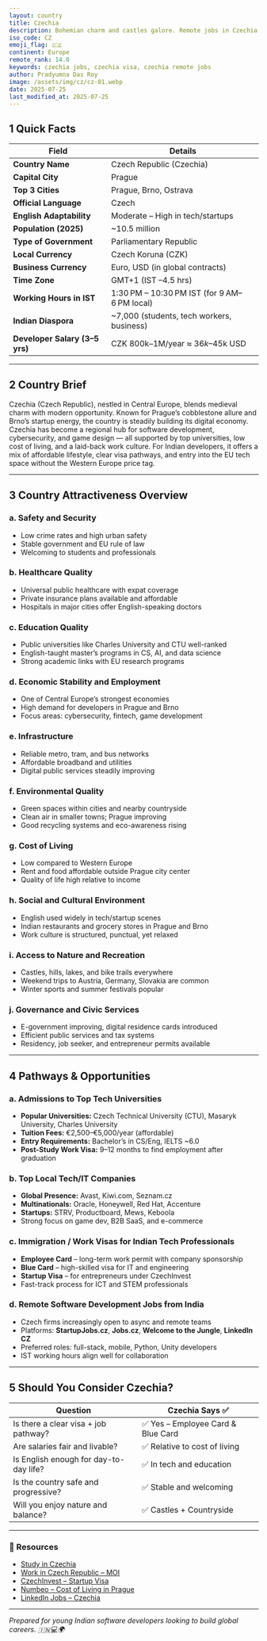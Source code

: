 ```yaml
---
layout: country
title: Czechia
description: Bohemian charm and castles galore. Remote jobs in Czechia. Trilp AI curated info. Indians in Czechia.
iso_code: CZ
emoji_flag: 🇨🇿
continent: Europe
remote_rank: 14.0
keywords: czechia jobs, czechia visa, czechia remote jobs
author: Pradyumna Das Roy
image: /assets/img/cz/cz-01.webp
date: 2025-07-25
last_modified_at: 2025-07-25
---
```


## 1 Quick Facts

| Field                          | Details                                      |
| ------------------------------ | -------------------------------------------- |
| **Country Name**               | Czech Republic (Czechia)                     |
| **Capital City**               | Prague                                       |
| **Top 3 Cities**               | Prague, Brno, Ostrava                        |
| **Official Language**          | Czech                                        |
| **English Adaptability**       | Moderate – High in tech/startups             |
| **Population (2025)**          | ~10.5 million                                |
| **Type of Government**         | Parliamentary Republic                       |
| **Local Currency**             | Czech Koruna (CZK)                           |
| **Business Currency**          | Euro, USD (in global contracts)              |
| **Time Zone**                  | GMT+1 (IST –4.5 hrs)                         |
| **Working Hours in IST**       | 1:30 PM – 10:30 PM IST (for 9 AM–6 PM local) |
| **Indian Diaspora**            | ~7,000 (students, tech workers, business)    |
| **Developer Salary (3–5 yrs)** | CZK 800k–1M/year ≈ $36k–$45k USD             |

---

## 2 Country Brief

Czechia (Czech Republic), nestled in Central Europe, blends medieval charm with modern opportunity. Known for Prague’s cobblestone allure and Brno’s startup energy, the country is steadily building its digital economy. Czechia has become a regional hub for software development, cybersecurity, and game design — all supported by top universities, low cost of living, and a laid-back work culture. For Indian developers, it offers a mix of affordable lifestyle, clear visa pathways, and entry into the EU tech space without the Western Europe price tag.

---

## 3 Country Attractiveness Overview

### a. Safety and Security

- Low crime rates and high urban safety
- Stable government and EU rule of law
- Welcoming to students and professionals

### b. Healthcare Quality

- Universal public healthcare with expat coverage
- Private insurance plans available and affordable
- Hospitals in major cities offer English-speaking doctors

### c. Education Quality

- Public universities like Charles University and CTU well-ranked
- English-taught master’s programs in CS, AI, and data science
- Strong academic links with EU research programs

### d. Economic Stability and Employment

- One of Central Europe’s strongest economies
- High demand for developers in Prague and Brno
- Focus areas: cybersecurity, fintech, game development

### e. Infrastructure

- Reliable metro, tram, and bus networks
- Affordable broadband and utilities
- Digital public services steadily improving

### f. Environmental Quality

- Green spaces within cities and nearby countryside
- Clean air in smaller towns; Prague improving
- Good recycling systems and eco-awareness rising

### g. Cost of Living

- Low compared to Western Europe
- Rent and food affordable outside Prague city center
- Quality of life high relative to income

### h. Social and Cultural Environment

- English used widely in tech/startup scenes
- Indian restaurants and grocery stores in Prague and Brno
- Work culture is structured, punctual, yet relaxed

### i. Access to Nature and Recreation

- Castles, hills, lakes, and bike trails everywhere
- Weekend trips to Austria, Germany, Slovakia are common
- Winter sports and summer festivals popular

### j. Governance and Civic Services

- E-government improving, digital residence cards introduced
- Efficient public services and tax systems
- Residency, job seeker, and entrepreneur permits available

---

## 4 Pathways & Opportunities

### a. Admissions to Top Tech Universities

- **Popular Universities:** Czech Technical University (CTU), Masaryk University, Charles University
- **Tuition Fees:** €2,500–€5,000/year (affordable)
- **Entry Requirements:** Bachelor’s in CS/Eng, IELTS ~6.0
- **Post-Study Work Visa:** 9–12 months to find employment after graduation

### b. Top Local Tech/IT Companies

- **Global Presence:** Avast, Kiwi.com, Seznam.cz
- **Multinationals:** Oracle, Honeywell, Red Hat, Accenture
- **Startups:** STRV, Productboard, Mews, Keboola
- Strong focus on game dev, B2B SaaS, and e-commerce

### c. Immigration / Work Visas for Indian Tech Professionals

- **Employee Card** – long-term work permit with company sponsorship
- **Blue Card** – high-skilled visa for IT and engineering
- **Startup Visa** – for entrepreneurs under CzechInvest
- Fast-track process for ICT and STEM professionals

### d. Remote Software Development Jobs from India

- Czech firms increasingly open to async and remote teams
- Platforms: **StartupJobs.cz**, **Jobs.cz**, **Welcome to the Jungle**, **LinkedIn CZ**
- Preferred roles: full-stack, mobile, Python, Unity developers
- IST working hours align well for collaboration

---

## 5 Should You Consider Czechia?

| Question                               | Czechia Says ✅                    |
| -------------------------------------- | ---------------------------------- |
| Is there a clear visa + job pathway?   | ✅ Yes – Employee Card & Blue Card |
| Are salaries fair and livable?         | ✅ Relative to cost of living      |
| Is English enough for day-to-day life? | ✅ In tech and education           |
| Is the country safe and progressive?   | ✅ Stable and welcoming            |
| Will you enjoy nature and balance?     | ✅ Castles + Countryside           |

---

### 🔗 Resources

- [Study in Czechia](https://www.studyin.cz/)
- [Work in Czech Republic – MOI](https://www.mzv.cz/jnp/en/information_for_aliens/working_in_the_czech_republic/index.html)
- [CzechInvest – Startup Visa](https://www.czechinvest.org/en/Our-services/Startup-Visa)
- [Numbeo – Cost of Living in Prague](https://www.numbeo.com/cost-of-living/in/Prague)
- [LinkedIn Jobs – Czechia](https://www.linkedin.com/jobs/search/?location=Czechia)

---

_Prepared for young Indian software developers looking to build global careers. 🇮🇳💻🌍_
